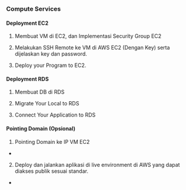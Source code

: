 ### Compute Services


#### Deployment EC2

1. Membuat VM di EC2, dan Implementasi Security Group EC2



2. Melakukan SSH Remote ke VM di AWS EC2 (Dengan Key) serta dijelaskan key dan password.



3. Deploy your Program to EC2.




#### Deployment RDS


1. Membuat DB di RDS



2. Migrate Your Local to RDS



3. Connect Your Application to RDS



#### Pointing Domain (Opsional)


1. Pointing Domain ke IP VM EC2

-

2. Deploy dan jalankan aplikasi di live environment di AWS yang dapat diakses publik sesuai standar.

-